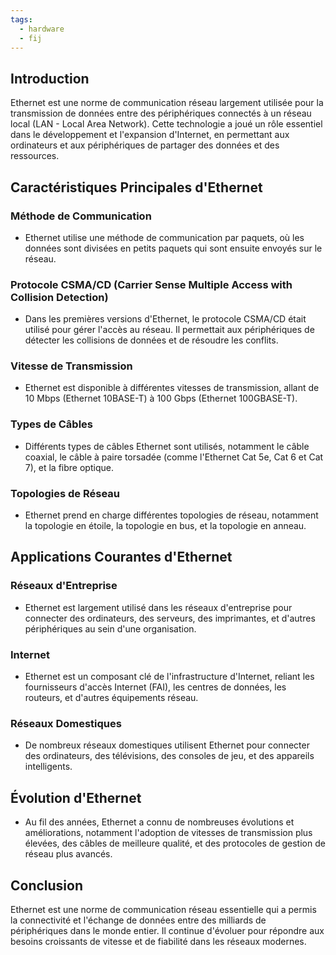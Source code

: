 ```yaml
---
tags:
  - hardware
  - fij
---
```

## Introduction
Ethernet est une norme de communication réseau largement utilisée pour la transmission de données entre des périphériques connectés à un réseau local (LAN - Local Area Network). Cette technologie a joué un rôle essentiel dans le développement et l'expansion d'Internet, en permettant aux ordinateurs et aux périphériques de partager des données et des ressources.

## Caractéristiques Principales d'Ethernet

### Méthode de Communication
- Ethernet utilise une méthode de communication par paquets, où les données sont divisées en petits paquets qui sont ensuite envoyés sur le réseau.

### Protocole CSMA/CD (Carrier Sense Multiple Access with Collision Detection)
- Dans les premières versions d'Ethernet, le protocole CSMA/CD était utilisé pour gérer l'accès au réseau. Il permettait aux périphériques de détecter les collisions de données et de résoudre les conflits.

### Vitesse de Transmission
- Ethernet est disponible à différentes vitesses de transmission, allant de 10 Mbps (Ethernet 10BASE-T) à 100 Gbps (Ethernet 100GBASE-T).

### Types de Câbles
- Différents types de câbles Ethernet sont utilisés, notamment le câble coaxial, le câble à paire torsadée (comme l'Ethernet Cat 5e, Cat 6 et Cat 7), et la fibre optique.

### Topologies de Réseau
- Ethernet prend en charge différentes topologies de réseau, notamment la topologie en étoile, la topologie en bus, et la topologie en anneau.

## Applications Courantes d'Ethernet

### Réseaux d'Entreprise
- Ethernet est largement utilisé dans les réseaux d'entreprise pour connecter des ordinateurs, des serveurs, des imprimantes, et d'autres périphériques au sein d'une organisation.

### Internet
- Ethernet est un composant clé de l'infrastructure d'Internet, reliant les fournisseurs d'accès Internet (FAI), les centres de données, les routeurs, et d'autres équipements réseau.

### Réseaux Domestiques
- De nombreux réseaux domestiques utilisent Ethernet pour connecter des ordinateurs, des télévisions, des consoles de jeu, et des appareils intelligents.

## Évolution d'Ethernet
- Au fil des années, Ethernet a connu de nombreuses évolutions et améliorations, notamment l'adoption de vitesses de transmission plus élevées, des câbles de meilleure qualité, et des protocoles de gestion de réseau plus avancés.

## Conclusion
Ethernet est une norme de communication réseau essentielle qui a permis la connectivité et l'échange de données entre des milliards de périphériques dans le monde entier. Il continue d'évoluer pour répondre aux besoins croissants de vitesse et de fiabilité dans les réseaux modernes.